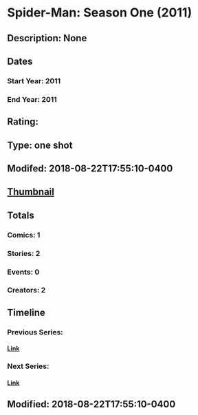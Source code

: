 # Spider-Man: Season One (2011)
## Description: None
## Dates
### Start Year: 2011
### End Year: 2011
## Rating: 
## Type: one shot
## Modifed: 2018-08-22T17:55:10-0400
## [Thumbnail](http://i.annihil.us/u/prod/marvel/i/mg/d/03/57c7473c13548.jpg)
## Totals
### Comics: 1
### Stories: 2
### Events: 0
### Creators: 2
## Timeline
### Previous Series: 
#### [Link]()
### Next Series: 
#### [Link]()
## Modified: 2018-08-22T17:55:10-0400